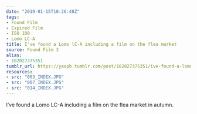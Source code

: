 ```yaml
---
date: "2019-01-15T10:26:48Z"
tags:
- Found Film
- Expired Film
- ISO 100
- Lomo LC-A
title: I've found a Lomo lC-A including a film on the flea market
source: Found Film 3
alias:
- 182027375351
tumblr_url: https://yaapb.tumblr.com/post/182027375351/ive-found-a-lomo-lc-a-including-a-film-on-the
resources:
- src: "003_INDEX.JPG"
- src: "007_INDEX.JPG"
- src: "014_INDEX.JPG"
---
```


I’ve found a Lomo LC-A including a film on the flea market in autumn.
